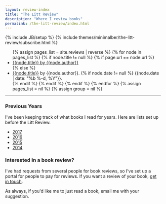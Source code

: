 ```yaml
---
layout: review-index
title: "The Litt Review"
description: "Where I review books"
permalink: /the-litt-review/index.html
---
```

{% include JB/setup %}
{% include themes/minimalber/the-litt-review/subscribe.html %}

<ul class="litt-list">
{% assign pages_list = site.reviews | reverse %}
{% for node in pages_list %}
  {% if node.title != null %}
    {% if page.url == node.url %}
    <li class="active"><a href="{{ BASE_PATH }}{{node.url}}" class="active">{{node.title}} by {{node.author}}</a></li>
    {% else %}
    <li><a href="{{ BASE_PATH }}{{node.url}}">{{node.title}}</a> by {{node.author}}.
      {% if node.date != null %}
      <span class="date">{{node.date | date: "%b %-d, %Y"}}</span>.</li>
      {% endif %}
    {% endif %}
  {% endif %}
{% endfor %}
{% assign pages_list = nil %}
{% assign group = nil %}
</ul>

<hr />

### Previous Years

I've been keeping track of what books I read for years. Here are lists set up before the Litt Review.

- [2017](https://www.burntfen.com/books/2017)
- [2016](https://www.burntfen.com/2017-02-08/books-i-read-in-2016)
- [2015](https://www.burntfen.com/2015-12-29/books-i-read-in-2015)
- [2014](https://www.burntfen.com/2015-01-04/books-from-2014)

### Interested in a book review?

I've had requests from several people for book reviews, so I've set up a portal for people to pay for reviews. If you want a review of your book, [get in touch](mailto:richard@burntfen.com).

As always, if you'd like me to just read a book, email me with your suggestion.
